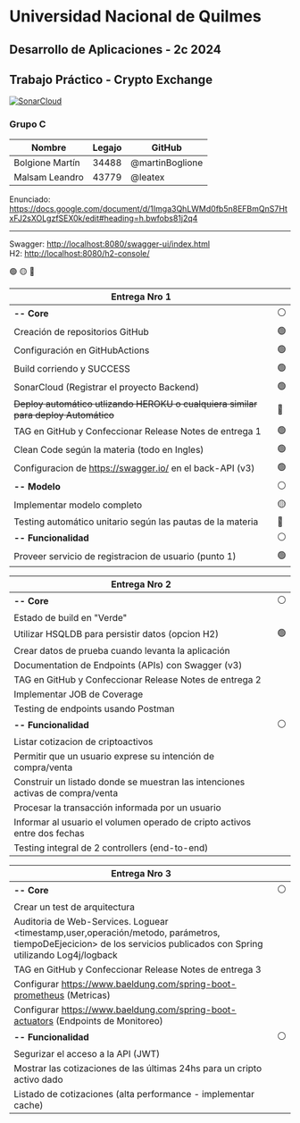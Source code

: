 # Universidad Nacional de Quilmes
## Desarrollo de Aplicaciones - 2c 2024
## Trabajo Práctico - Crypto Exchange

[![SonarCloud](https://github.com/martinBoglione/UNQ-2024S2-DesApp-GrupoC/actions/workflows/build.yml/badge.svg)](https://github.com/martinBoglione/UNQ-2024S2-DesApp-GrupoC/actions/workflows/build.yml)

### Grupo C

|Nombre|Legajo|GitHub|
|---|---|---|
|Bolgione Martín|34488|@martinBoglione|
|Malsam Leandro|43779|@leatex|

Enunciado: <https://docs.google.com/document/d/1Imga3QhLWMd0fb5n8EFBmQnS7HtxFJ2sXOLgzfSEX0k/edit#heading=h.bwfobs81j2q4>
___

Swagger: <http://localhost:8080/swagger-ui/index.html>  
H2: <http://localhost:8080/h2-console/>

:green_circle: 
:yellow_circle: 
:red_circle: 

|Entrega Nro 1| |
|---|---|
| **-- Core**|:white_circle:|
|Creación de repositorios GitHub|:green_circle:|
|Configuración en GitHubActions|:green_circle:|
|Build corriendo y SUCCESS|:green_circle:|
|SonarCloud (Registrar el proyecto Backend)|:green_circle:|
|~~Deploy automático utlizando HEROKU o cualquiera similar para deploy Automático~~|:red_circle:|
|TAG en GitHub y Confeccionar Release Notes de entrega 1|:green_circle:|
|Clean Code según la materia (todo en Ingles)|:green_circle:|
|Configuracion de https://swagger.io/ en el back-API (v3)|:green_circle:|
|**-- Modelo**|:white_circle:|
|Implementar modelo completo|:yellow_circle:|
|Testing automático unitario según las pautas de la materia|:red_circle:|
|**-- Funcionalidad**|:white_circle:|
|Proveer servicio de registracion de usuario (punto 1)|:green_circle:|

|Entrega Nro 2| |
|---|---|
|**-- Core**|:white_circle:|
|Estado de build en "Verde"| |
|Utilizar HSQLDB para persistir datos (opcion H2)|:green_circle:|
|Crear datos de prueba cuando levanta la aplicación| |
|Documentation de Endpoints (APIs) con Swagger (v3)| |
|TAG en GitHub y Confeccionar Release Notes de entrega 2| |
|Implementar JOB de Coverage| |
|Testing de endpoints usando Postman| |
|**-- Funcionalidad**|:white_circle:|
|Listar cotizacion de criptoactivos| |
|Permitir que un usuario exprese su intención de compra/venta| |
|Construir un listado donde se muestran las intenciones activas de compra/venta| |
|Procesar la transacción informada por un usuario| |
|Informar al usuario el volumen operado de cripto activos entre dos fechas| |
|Testing integral de 2 controllers (end-to-end)| |

|Entrega Nro 3| |
|---|---|
|**-- Core**|:white_circle:|
|Crear un test de arquitectura| |
|Auditoria de Web-Services. Loguear <timestamp,user,operación/metodo, parámetros, tiempoDeEjecicion> de los servicios publicados con Spring utilizando Log4j/logback| |
|TAG en GitHub y Confeccionar Release Notes de entrega 3| |
|Configurar <https://www.baeldung.com/spring-boot-prometheus> (Metricas)| |
|Configurar <https://www.baeldung.com/spring-boot-actuators> (Endpoints de Monitoreo)| |
|**-- Funcionalidad**|:white_circle:|
|Segurizar el acceso a la API (JWT)| |
|Mostrar las cotizaciones de las últimas 24hs para un cripto activo dado| |
|Listado de cotizaciones (alta performance - implementar cache)| |
